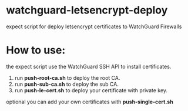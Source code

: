 # watchguard-letsencrypt-deploy
expect script for deploy letsencrypt certificates to WatchGuard Firewalls


# How to use:

the expect script use the WatchGuard SSH API to install certificates.
 1. run **push-root-ca.sh** to deploy the root CA.
 2. run **push-sub-ca.sh** to deploy the sub CA.
 3. run **push-le-cert.sh** to deploy your certificate with private key.

optional you can add your own certificates with **push-single-cert.sh**
